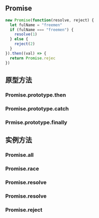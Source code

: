 ## Promise
```js
new Promise(function(resolve, reject) {
  let fulName = "freemen"
  if (fulName === "freemen") {
    resolve(1)
  } else {
    reject(2)
  }
}).then((val) => {
  return Promise.rejec
})
```
## 原型方法
### Promise.prototype.then
### Promise.prototype.catch
### Prmise.prototype.finally

## 实例方法
### Promise.all

### Promise.race

### Promise.resolve

### Promise.resolve

### Promise.reject